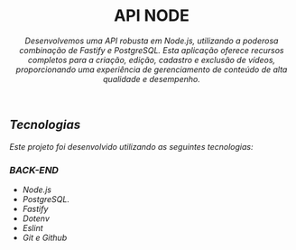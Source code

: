 <h1 align="center">API NODE</h1>

<p align="center"><em>
<em>
  Desenvolvemos uma API robusta em Node.js, utilizando a poderosa combinação de Fastify e PostgreSQL. Esta aplicação oferece recursos completos para a criação, edição, cadastro e exclusão de vídeos, proporcionando uma experiência de gerenciamento de conteúdo de alta qualidade e desempenho.
</em>
</p>

<br>

## Tecnologias

Este projeto foi desenvolvido utilizando as seguintes tecnologias:

### BACK-END
- Node.js
- PostgreSQL.
- Fastify
- Dotenv
- Eslint
- Git e Github
